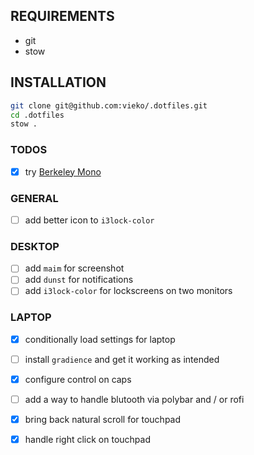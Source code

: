 ## REQUIREMENTS
- git
- stow 

## INSTALLATION
```bash
git clone git@github.com:vieko/.dotfiles.git
cd .dotfiles
stow .
```

### TODOS
- [x] try [Berkeley Mono](https://berkeleygraphics.com/typefaces/berkeley-mono/)

### GENERAL
- [ ] add better icon to `i3lock-color`

### DESKTOP
- [ ] add `maim` for screenshot
- [ ] add `dunst` for notifications
- [ ] add `i3lock-color` for lockscreens on two monitors

### LAPTOP
- [x] conditionally load settings for laptop
- [ ] install `gradience` and get it working as intended
- [x] configure control on caps
- [ ] add a way to handle blutooth via polybar and / or rofi
- [x] bring back natural scroll for touchpad
- [x] handle right click on touchpad

